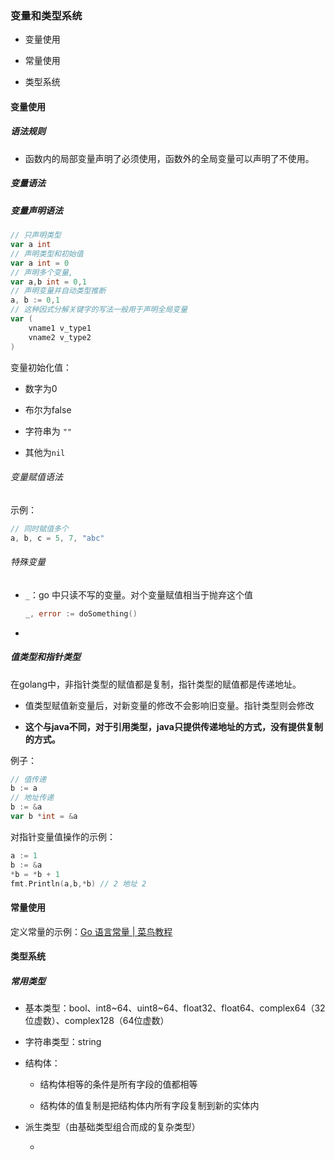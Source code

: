 ### 变量和类型系统

- 变量使用

- 常量使用

- 类型系统

#### 变量使用

##### 语法规则

- 函数内的局部变量声明了必须使用，函数外的全局变量可以声明了不使用。

##### 变量语法

##### 变量声明语法

```go
// 只声明类型
var a int
// 声明类型和初始值
var a int = 0
// 声明多个变量,
var a,b int = 0,1
// 声明变量并自动类型推断
a, b := 0,1
// 这种因式分解关键字的写法一般用于声明全局变量
var (
    vname1 v_type1
    vname2 v_type2
)
```

变量初始化值：

- 数字为0

- 布尔为false

- 字符串为 `""`

- 其他为`nil`

###### 变量赋值语法

示例：

```go
// 同时赋值多个
a, b, c = 5, 7, "abc"
```

###### 特殊变量

- `_`：go 中只读不写的变量。对个变量赋值相当于抛弃这个值
  
  ```go
  _, error := doSomething()
  ```

- 

##### 值类型和指针类型

在golang中，非指针类型的赋值都是复制，指针类型的赋值都是传递地址。

- 值类型赋值新变量后，对新变量的修改不会影响旧变量。指针类型则会修改

- **这个与java不同，对于引用类型，java只提供传递地址的方式，没有提供复制的方式。**

例子：

```go
// 值传递
b := a
// 地址传递
b := &a
var b *int = &a
```

对指针变量值操作的示例：

```go
a := 1 
b := &a
*b = *b + 1
fmt.Println(a,b,*b) // 2 地址 2
```

#### 常量使用

定义常量的示例：[Go 语言常量 | 菜鸟教程](https://www.runoob.com/go/go-constants.html)

#### 类型系统

##### 常用类型

- 基本类型：bool、int8~64、uint8~64、float32、float64、complex64（32位虚数）、complex128（64位虚数）

- 字符串类型：string

- 结构体：
  
  - 结构体相等的条件是所有字段的值都相等
  
  - 结构体的值复制是把结构体内所有字段复制到新的实体内

- 派生类型（由基础类型组合而成的复杂类型）
  
  - 
